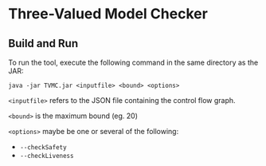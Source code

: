 # Three-Valued Model Checker

## Build and Run


To run the tool, execute the following command in the same directory as the JAR:

```
java -jar TVMC.jar <inputfile> <bound> <options>
```

`<inputfile>` refers to the JSON file containing the control flow graph.

`<bound>` is the maximum bound (eg. 20)

`<options>` maybe be one or several of the following:
 - `--checkSafety`
 - `--checkLiveness`